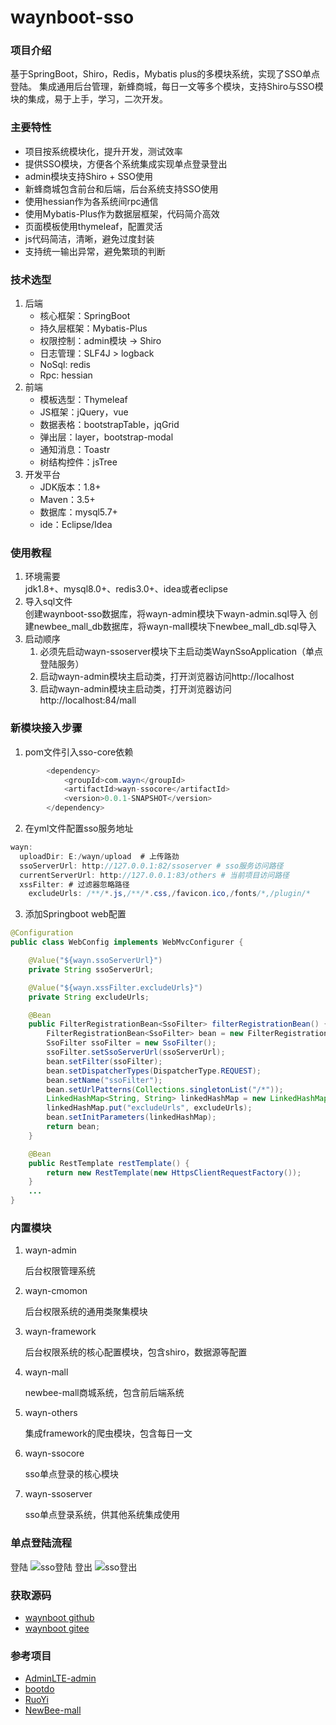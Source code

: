 # waynboot-sso

### 项目介绍

基于SpringBoot，Shiro，Redis，Mybatis plus的多模块系统，实现了SSO单点登陆。 集成通用后台管理，新蜂商城，每日一文等多个模块，支持Shiro与SSO模块的集成，易于上手，学习，二次开发。

### 主要特性

- 项目按系统模块化，提升开发，测试效率
- 提供SSO模块，方便各个系统集成实现单点登录登出
- admin模块支持Shiro + SSO使用
- 新蜂商城包含前台和后端，后台系统支持SSO使用
- 使用hessian作为各系统间rpc通信
- 使用Mybatis-Plus作为数据层框架，代码简介高效
- 页面模板使用thymeleaf，配置灵活
- js代码简洁，清晰，避免过度封装
- 支持统一输出异常，避免繁琐的判断

### 技术选型

1. 后端
    - 核心框架：SpringBoot
    - 持久层框架：Mybatis-Plus
    - 权限控制：admin模块 -> Shiro
    - 日志管理：SLF4J > logback
    - NoSql: redis
    - Rpc: hessian
2. 前端
    - 模板选型：Thymeleaf
    - JS框架：jQuery，vue
    - 数据表格：bootstrapTable，jqGrid
    - 弹出层：layer，bootstrap-modal
    - 通知消息：Toastr
    - 树结构控件：jsTree
3. 开发平台
    - JDK版本：1.8+
    - Maven：3.5+
    - 数据库：mysql5.7+
    - ide：Eclipse/Idea

### 使用教程
1. 环境需要  
   jdk1.8+、mysql8.0+、redis3.0+、idea或者eclipse
2. 导入sql文件  
   创建waynboot-sso数据库，将wayn-admin模块下wayn-admin.sql导入
   创建newbee_mall_db数据库，将wayn-mall模块下newbee_mall_db.sql导入
3. 启动顺序  
   1. 必须先启动wayn-ssoserver模块下主启动类WaynSsoApplication（单点登陆服务）  
   2. 启动wayn-admin模块主启动类，打开浏览器访问http://localhost    
   3. 启动wayn-admin模块主启动类，打开浏览器访问http://localhost:84/mall
   
### 新模块接入步骤
1. pom文件引入sso-core依赖
```java
        <dependency>
            <groupId>com.wayn</groupId>
            <artifactId>wayn-ssocore</artifactId>
            <version>0.0.1-SNAPSHOT</version>
        </dependency>
```
2. 在yml文件配置sso服务地址
```java
wayn:
  uploadDir: E:/wayn/upload  # 上传路劲
  ssoServerUrl: http://127.0.0.1:82/ssoserver # sso服务访问路径
  currentServerUrl: http://127.0.0.1:83/others # 当前项目访问路径
  xssFilter: # 过滤器忽略路径
    excludeUrls: /**/*.js,/**/*.css,/favicon.ico,/fonts/*,/plugin/*
```
3. 添加Springboot web配置
```java
@Configuration
public class WebConfig implements WebMvcConfigurer {

    @Value("${wayn.ssoServerUrl}")
    private String ssoServerUrl;

    @Value("${wayn.xssFilter.excludeUrls}")
    private String excludeUrls;

    @Bean
    public FilterRegistrationBean<SsoFilter> filterRegistrationBean() {
        FilterRegistrationBean<SsoFilter> bean = new FilterRegistrationBean<>();
        SsoFilter ssoFilter = new SsoFilter();
        ssoFilter.setSsoServerUrl(ssoServerUrl);
        bean.setFilter(ssoFilter);
        bean.setDispatcherTypes(DispatcherType.REQUEST);
        bean.setName("ssoFilter");
        bean.setUrlPatterns(Collections.singletonList("/*"));
        LinkedHashMap<String, String> linkedHashMap = new LinkedHashMap<>();
        linkedHashMap.put("excludeUrls", excludeUrls);
        bean.setInitParameters(linkedHashMap);
        return bean;
    }

    @Bean
    public RestTemplate restTemplate() {
        return new RestTemplate(new HttpsClientRequestFactory());
    }
    ...
}

```

### 内置模块

1. wayn-admin

   后台权限管理系统
2. wayn-cmomon

   后台权限系统的通用类聚集模块
3. wayn-framework

   后台权限系统的核心配置模块，包含shiro，数据源等配置
4. wayn-mall

   newbee-mall商城系统，包含前后端系统
5. wayn-others

   集成framework的爬虫模块，包含每日一文
6. wayn-ssocore

   sso单点登录的核心模块
7. wayn-ssoserver

   sso单点登录系统，供其他系统集成使用

### 单点登陆流程

登陆
![sso登陆](https://p3-juejin.byteimg.com/tos-cn-i-k3u1fbpfcp/08fb9b643e444414b6fefe7b60f99a6e~tplv-k3u1fbpfcp-watermark.image)
登出
![sso登出](https://p9-juejin.byteimg.com/tos-cn-i-k3u1fbpfcp/db0aaeaf124f4b3089799a46245aae26~tplv-k3u1fbpfcp-watermark.image)

### 获取源码

- [waynboot github](https://github.com/wayn111/waynboot-sso)
- [waynboot gitee](https://gitee.com/wayn111/waynboot-sso)

### 参考项目

- [AdminLTE-admin](https://gitee.com/zhougaojun/KangarooAdmin/tree/master)
- [bootdo](https://gitee.com/lcg0124/bootdo)
- [RuoYi](https://gitee.com/y_project/RuoYi)
- [NewBee-mall](https://github.com/newbee-ltd/newbee-mall)
 
